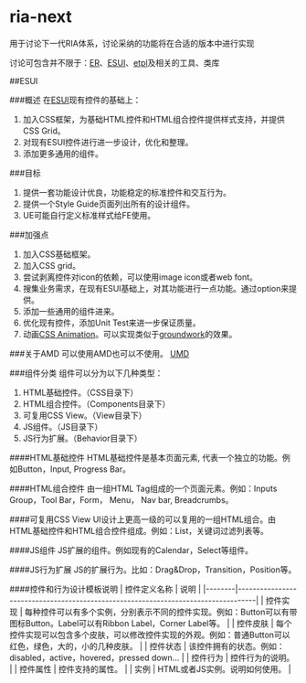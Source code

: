 ria-next
========

用于讨论下一代RIA体系，讨论采纳的功能将在合适的版本中进行实现

讨论可包含并不限于：[ER](https://github.com/ecomfe/er)、[ESUI](https://github.com/ecomfe/esui)、[etpl](https://github.com/ecomfe/etpl)及相关的工具、类库

##ESUI

###概述
在[ESUI](https://github.com/ecomfe/esui)现有控件的基础上：

1. 加入CSS框架，为基础HTML控件和HTML组合控件提供样式支持，并提供CSS Grid。
2. 对现有ESUI控件进行进一步设计，优化和整理。
3. 添加更多通用的组件。


###目标
1. 提供一套功能设计优良，功能稳定的标准控件和交互行为。
2. 提供一个Style Guide页面列出所有的设计组件。
3. UE可能自行定义标准样式给FE使用。

###加强点
1. 加入CSS基础框架。
2. 加入CSS grid。
3. 尝试剥离控件对icon的依赖，可以使用image icon或者web font。
4. 搜集业务需求，在现有ESUI基础上，对其功能进行一点功能。通过option来提供。
5. 添加一些通用的组件进来。
6. 优化现有控件，添加Unit Test来进一步保证质量。
7. 动画[CSS Animation](http://daneden.github.io/animate.css/)。可以实现类似于[groundwork](http://groundworkcss.github.io/)的效果。

###关于AMD
可以使用AMD也可以不使用。
[UMD](https://github.com/umdjs/umd/blob/master/amdWeb.js)

###组件分类
组件可以分为以下几种类型：

1. HTML基础控件。（CSS目录下）
2. HTML组合控件。（Components目录下）
3. 可复用CSS View。（View目录下）
4. JS组件。（JS目录下）
5. JS行为扩展。（Behavior目录下）


####HTML基础控件
HTML基础控件是基本页面元素, 代表一个独立的功能。例如Button，Input, Progress Bar。

####HTML组合控件
由一组HTML Tag组成的一个页面元素。例如：Inputs Group，Tool Bar，Form， Menu， Nav bar, Breadcrumbs。

####可复用CSS View
UI设计上更高一级的可以复用的一组HTML组合。由HTML基础控件和HTML组合控件组成。例如：List，关键词过滤列表等。

####JS组件
JS扩展的组件。例如现有的Calendar，Select等组件。

####JS行为扩展
JS的扩展行为。比如：Drag&Drop，Transition，Position等。

####控件和行为设计模板说明
| 控件定义名称 | 说明                                                                                |
|--------|-----------------------------------------------------------------------------------|
| 控件实现   | 每种控件可以有多个实例，分别表示不同的控件实现。例如：Button可以有带图标Button。Label可以有Ribbon Label，Corner Label等。 |
| 控件皮肤   | 每个控件实现可以包含多个皮肤，可以修改控件实现的外观。例如：普通Button可以红色，绿色，大的，小的几种皮肤。                          |
| 控件状态   | 该控件拥有的状态。例如：disabled，active，hovered，pressed down...                               |
| 控件行为   | 控件行为的说明。                                                                          |
| 控件属性   | 控件支持的属性。                                                                          |
| 实例     | HTML或者JS实例。说明如何使用。                                                                |
